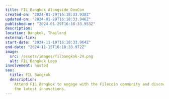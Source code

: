 ```yaml
---
title: FIL Bangkok Alongside DevCon
created-on: "2024-01-29T16:18:33.938Z"
updated-on: "2024-01-29T16:18:33.946Z"
published-on: "2024-01-29T16:18:33.953Z"
description:
location: Bangkok, Thailand
external-link:
start-date: "2024-11-10T16:18:33.964Z"
end-date: "2024-11-15T16:18:33.972Z"
image:
  src: /assets/images/filbangkok-24.png
  alt: FIL Bangkok Logo
involvement: hosted
seo:
  title: FIL Bangkok
  description:
    Attend FIL Bangkok to engage with the Filecoin community and discover
    the latest innovations.
---
```

